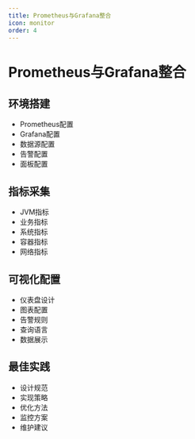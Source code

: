 ```yaml
---
title: Prometheus与Grafana整合
icon: monitor
order: 4
---
```


# Prometheus与Grafana整合

## 环境搭建
- Prometheus配置
- Grafana配置
- 数据源配置
- 告警配置
- 面板配置

## 指标采集
- JVM指标
- 业务指标
- 系统指标
- 容器指标
- 网络指标

## 可视化配置
- 仪表盘设计
- 图表配置
- 告警规则
- 查询语言
- 数据展示

## 最佳实践
- 设计规范
- 实现策略
- 优化方法
- 监控方案
- 维护建议
